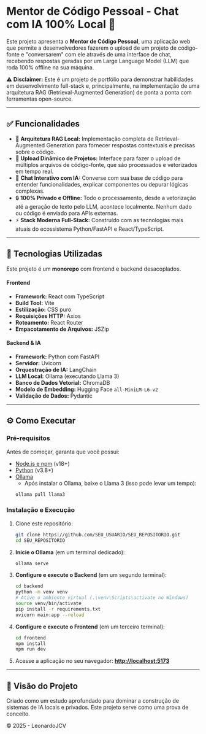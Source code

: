 # Mentor de Código Pessoal - Chat com IA 100% Local 🚀

Este projeto apresenta o **Mentor de Código Pessoal**, uma aplicação web que permite a desenvolvedores fazerem o upload de um projeto de código-fonte e "conversarem" com ele através de uma interface de chat, recebendo respostas geradas por um Large Language Model (LLM) que roda 100% offline na sua máquina.

⚠️ **Disclaimer:** Este é um projeto de portfólio para demonstrar habilidades em desenvolvimento full-stack e, principalmente, na implementação de uma arquitetura RAG (Retrieval-Augmented Generation) de ponta a ponta com ferramentas open-source.

---

## ✅ Funcionalidades

-   🧠 **Arquitetura RAG Local:** Implementação completa de Retrieval-Augmented Generation para fornecer respostas contextuais e precisas sobre o código.
-   📂 **Upload Dinâmico de Projetos:** Interface para fazer o upload de múltiplos arquivos de código-fonte, que são processados e vetorizados em tempo real.
-   🤖 **Chat Interativo com IA:** Converse com sua base de código para entender funcionalidades, explicar componentes ou depurar lógicas complexas.
-   🔒 **100% Privado e Offline:** Todo o processamento, desde a vetorização até a geração de texto pelo LLM, acontece localmente. Nenhum dado ou código é enviado para APIs externas.
-   ⚡ **Stack Moderna Full-Stack:** Construído com as tecnologias mais atuais do ecossistema Python/FastAPI e React/TypeScript.

---

## 🚀 Tecnologias Utilizadas

Este projeto é um **monorepo** com frontend e backend desacoplados.

#### **Frontend**

-   **Framework:** React com TypeScript
-   **Build Tool:** Vite
-   **Estilização:** CSS puro
-   **Requisições HTTP:** Axios
-   **Roteamento:** React Router
-   **Empacotamento de Arquivos:** JSZip

#### **Backend & IA**

-   **Framework:** Python com FastAPI
-   **Servidor:** Uvicorn
-   **Orquestração de IA:** LangChain
-   **LLM Local:** Ollama (executando Llama 3)
-   **Banco de Dados Vetorial:** ChromaDB
-   **Modelo de Embedding:** Hugging Face `all-MiniLM-L6-v2`
-   **Validação de Dados:** Pydantic

---

## ⚙️ Como Executar

### Pré-requisitos

Antes de começar, garanta que você possui:

-   [Node.js e npm](https://nodejs.org/en/) (v18+)
-   [Python](https://www.python.org/downloads/) (v3.8+)
-   [Ollama](https://ollama.com/)
    -   Após instalar o Ollama, baixe o Llama 3 (isso pode levar um tempo):
      ```bash
      ollama pull llama3
      ```

### Instalação e Execução

1.  Clone este repositório:
    ```bash
    git clone https://github.com/SEU_USUARIO/SEU_REPOSITORIO.git
    cd SEU_REPOSITORIO
    ```

2.  **Inicie o Ollama** (em um terminal dedicado):
    ```bash
    ollama serve
    ```

3.  **Configure e execute o Backend** (em um segundo terminal):
    ```bash
    cd backend
    python -m venv venv
    # Ative o ambiente virtual (.\venv\Scripts\activate no Windows)
    source venv/bin/activate
    pip install -r requirements.txt
    uvicorn main:app --reload
    ```

4.  **Configure e execute o Frontend** (em um terceiro terminal):
    ```bash
    cd frontend
    npm install
    npm run dev
    ```

5.  Acesse a aplicação no seu navegador: **[http://localhost:5173](http://localhost:5173)**

---

## 🎨 Visão do Projeto

Criado como um estudo aprofundado para dominar a construção de sistemas de IA locais e privados. Este projeto serve como uma prova de conceito.

© 2025 - LeonardoJCV
